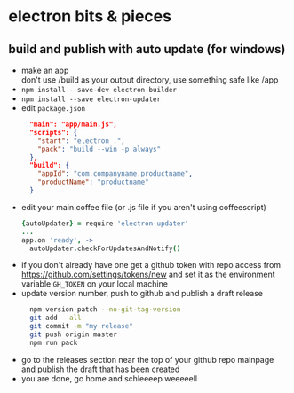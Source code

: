 # electron bits & pieces

## build and publish with auto update (for windows)

* make an app  
  don't use /build as your output directory, use something safe like /app
* `npm install --save-dev electron builder`
* `npm install --save electron-updater`
* edit `package.json`  
  ```json
    "main": "app/main.js",
    "scripts": {
      "start": "electron .",
      "pack": "build --win -p always"
    },
    "build": {
      "appId": "com.companyname.productname",
      "productName": "productname"
    }
  ```
* edit your main.coffee file (or .js file if you aren't using coffeescript)
  ```coffeescript
  {autoUpdater} = require 'electron-updater'
  ...
  app.on 'ready', ->
    autoUpdater.checkForUpdatesAndNotify() 
* if you don't already have one get a github token with repo access from https://github.com/settings/tokens/new and set it as the environment variable `GH_TOKEN` on your local machine
* update version number, push to github and publish a draft release
  ```bash
    npm version patch --no-git-tag-version
    git add --all
    git commit -m "my release"
    git push origin master
    npm run pack
  ```
* go to the releases section near the top of your github repo mainpage and publish the draft that has been created
* you are done, go home and schleeeep weeeeell
